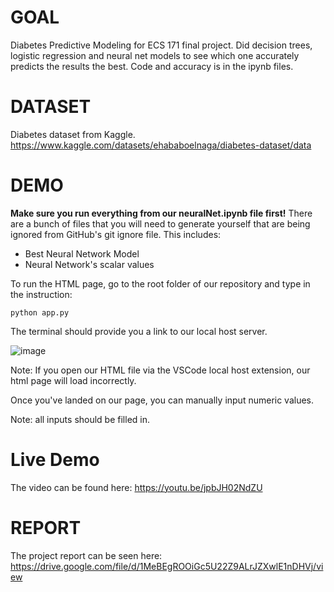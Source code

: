 # **GOAL**

Diabetes Predictive Modeling for ECS 171 final project. Did decision trees, logistic regression and neural net models to see which one accurately predicts the results the best. Code and accuracy is in the ipynb files.

# **DATASET**

Diabetes dataset from Kaggle. https://www.kaggle.com/datasets/ehababoelnaga/diabetes-dataset/data

# **DEMO**

**Make sure you run everything from our neuralNet.ipynb file first!** There are a bunch of files that you will need to generate yourself that are being ignored from GitHub's git ignore file. This includes:

+ Best Neural Network Model
+ Neural Network's scalar values 

To run the HTML page, go to the root folder of our repository and type in the instruction:

```
python app.py
```

The terminal should provide you a link to our local host server.

![image](https://github.com/ryan-fouzdar/ECS-171-Final-Project/assets/72287521/14332617-b0a0-4f27-acf0-ae05ef79825c)


Note: If you open our HTML file via the VSCode local host extension, our html page will load incorrectly. 

Once you've landed on our page, you can manually input numeric values. 

Note: all inputs should be filled in. 

# **Live Demo**

The video can be found here: https://youtu.be/jpbJH02NdZU

# **REPORT**

The project report can be seen here: https://drive.google.com/file/d/1MeBEgROOiGc5U22Z9ALrJZXwlE1nDHVj/view
